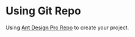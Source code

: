 # Using Git Repo

Using [Ant Design Pro Repo](https://github.com/ant-design/ant-design-pro/) to create your project.
